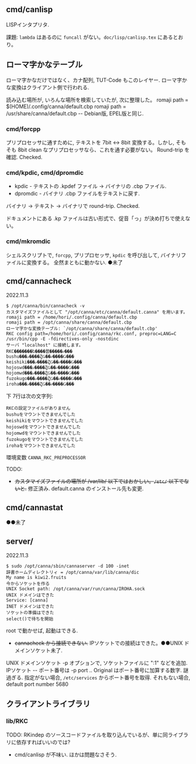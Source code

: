 

## cmd/canlisp

LISPインタプリタ.

課題:
`lambda` はあるのに `funcall` がない。`doc/lisp/canlisp.tex` にあるとおり。




## ローマ字かなテーブル

ローマ字かなだけではなく、カナ配列, TUT-Code もこのレイヤー. ローマ字かな変換はクライアント側で行われる.

読み込む場所が, いろんな場所を検索していたが, 次に整理した。
  romaji path = $(HOME)/.config/canna/default.cbp
  romaji path = /usr/share/canna/default.cbp  -- Debian版, EPEL版と同じ.

### cmd/forcpp 

プリプロセッサに通すために, テキストを 7bit <-> 8bit 変換する。しかし, そもそも 8bit clean なプリプロセッサなら、これを通す必要がない。
Round-trip を確認. Checked.


### cmd/kpdic, cmd/dpromdic

 * kpdic - テキストの .kpdef ファイル -> バイナリの .cbp ファイル. 
 * dpromdic - バイナリ .cbp ファイルをテキストに戻す.

バイナリ -> テキスト -> バイナリで round-trip. Checked.

ドキュメントにある .kp ファイルは古い形式で、促音「っ」が決め打ちで使えない。


### cmd/mkromdic

シェルスクリプトで, `forcpp`, プリプロセッサ, `kpdic` を呼び出して, バイナリファイルに変換する。
全然まともに動かない. ●未了




## cmd/cannacheck

2022.11.3
```
$ /opt/canna/bin/cannacheck -v
カスタマイズファイルとして "/opt/canna/etc/canna/default.canna" を用います。romaji path = /home/hori/.config/canna/default.cbp
romaji path = /opt/canna/share/canna/default.cbp
ローマ字かな変換テーブル: `/opt/canna/share/canna/default.cbp'
RKC config path=/home/hori/.config/canna/rkc.conf, preproc=LANG=C /usr/bin/cpp -E -fdirectives-only -nostdinc
サーバ "localhost" に接続します。
RKC�������ե����뤬�����ޤ���
bushu���ޥ����ȤǤ��ޤ����Ǥ���
keishiki���ޥ����ȤǤ��ޤ����Ǥ���
hojoswd���ޥ����ȤǤ��ޤ����Ǥ���
hojomwd���ޥ����ȤǤ��ޤ����Ǥ���
fuzokugo���ޥ����ȤǤ��ޤ����Ǥ���
iroha���ޥ����ȤǤ��ޤ����Ǥ���
```

下 7行は次の文字列:
```
RKCの設定ファイルがありません
bushuをマウントできませんでした
keishikiをマウントできませんでした
hojoswdをマウントできませんでした
hojomwdをマウントできませんでした
fuzokugoをマウントできませんでした
irohaをマウントできませんでした
```

環境変数 `CANNA_RKC_PREPROCESSOR`

TODO:
 - <s>カスタマイズファイルの場所が /var/lib/ 以下ではおかしい。`/etc/` 以下でないと.</s> 修正済み. default.canna のインストール先も変更.


## cmd/cannastat

●●未了




## server/

2022.11.3
```
$ sudo /opt/canna/sbin/cannaserver -d 100 -inet
辞書ホームディレクトリィ = /opt/canna/var/lib/canna/dic
My name is kiwi2.fruits
今からソケットを作る
UNIX Socket path: /opt/canna/var/run/canna/IROHA.sock
UNIX ドメインはできた
Service: [canna]
INET ドメインはできた
ソケットの準備はできた
select()で待ちを開始
```

root で動かせば, 起動はできる.
 - <s>cannacheck から接続できない.</s> IPソケットでの接続はできた。●●UNIX ドメインソケット未了.

UNIX ドメインソケット
  -p オプションで, ソケットファイルに ":1" などを追加.
IPソケット
  -- ポート番号は   -p port  .. Original はポート番号に加算する数字. 謎過ぎる.
  指定がない場合, `/etc/services` からポート番号を取得.
  それもない場合, default port number 5680





## クライアントライブラリ

### lib/RKC

TODO: RKindep のソースコードファイルを取り込んでいるが、単に同ライブラリに依存すればいいのでは?
 - cmd/canlisp が不味い. ほかは問題なさそう.


